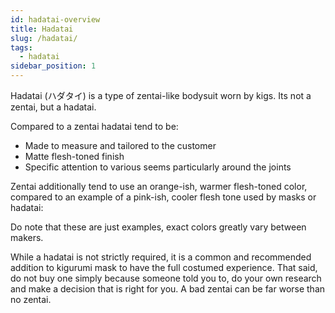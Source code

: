 ```yaml
---
id: hadatai-overview
title: Hadatai
slug: /hadatai/
tags:
  - hadatai
sidebar_position: 1
---
```


Hadatai (ハダタイ) is a type of zentai-like bodysuit worn by kigs. Its not a zentai, but a hadatai.

Compared to a zentai hadatai tend to be:

- Made to measure and tailored to the customer
- Matte flesh-toned finish
- Specific attention to various seems particularly around the joints

Zentai additionally tend to use an orange-ish, warmer flesh-toned color, compared to an example of a pink-ish, cooler flesh tone used by masks or hadatai:

<div
  style={{width: "50px", height: "50px", backgroundColor: "#C69653", display: "inline-block"}}
></div>

<div
  style={{width: "50px", height: "50px", backgroundColor: "#F0D0BB", display: "inline-block"}}
></div>

Do note that these are just examples, exact colors greatly vary between makers.

While a hadatai is not strictly required, it is a common and recommended addition to kigurumi mask to have the full costumed experience. That said, do not buy one simply because someone told you to, do your own research and make a decision that is right for you. A bad zentai can be far worse than no zentai.
